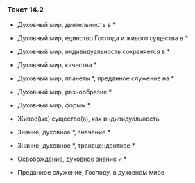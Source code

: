### Текст 14.2

- Духовный мир, деятельность в *

- Духовный мир, единство Господа и живого существа в *

- Духовный мир, индивидуальность сохраняется в *

- Духовный мир, качества *

- Духовный мир, планеты *, преданное служение на *

- Духовный мир, разнообразие *

- Духовный мир, формы *

- Живое(ые) существо(а), как индивидуальность

- Знание, духовное *, значение *

- Знание, духовное *, трансцендентное *

- Освобождение, духовное знание и *

- Преданное служение, Господу, в духовном мире
	
